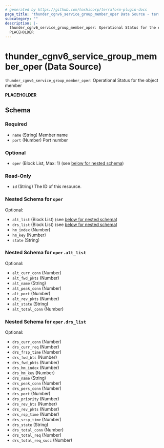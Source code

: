 ```yaml
---
# generated by https://github.com/hashicorp/terraform-plugin-docs
page_title: "thunder_cgnv6_service_group_member_oper Data Source - terraform-provider-thunder"
subcategory: ""
description: |-
  thunder_cgnv6_service_group_member_oper: Operational Status for the object member
  PLACEHOLDER
---
```


# thunder_cgnv6_service_group_member_oper (Data Source)

`thunder_cgnv6_service_group_member_oper`: Operational Status for the object member

__PLACEHOLDER__



<!-- schema generated by tfplugindocs -->
## Schema

### Required

- `name` (String) Member name
- `port` (Number) Port number

### Optional

- `oper` (Block List, Max: 1) (see [below for nested schema](#nestedblock--oper))

### Read-Only

- `id` (String) The ID of this resource.

<a id="nestedblock--oper"></a>
### Nested Schema for `oper`

Optional:

- `alt_list` (Block List) (see [below for nested schema](#nestedblock--oper--alt_list))
- `drs_list` (Block List) (see [below for nested schema](#nestedblock--oper--drs_list))
- `hm_index` (Number)
- `hm_key` (Number)
- `state` (String)

<a id="nestedblock--oper--alt_list"></a>
### Nested Schema for `oper.alt_list`

Optional:

- `alt_curr_conn` (Number)
- `alt_fwd_pkts` (Number)
- `alt_name` (String)
- `alt_peak_conn` (Number)
- `alt_port` (Number)
- `alt_rev_pkts` (Number)
- `alt_state` (String)
- `alt_total_conn` (Number)


<a id="nestedblock--oper--drs_list"></a>
### Nested Schema for `oper.drs_list`

Optional:

- `drs_curr_conn` (Number)
- `drs_curr_req` (Number)
- `drs_frsp_time` (Number)
- `drs_fwd_bts` (Number)
- `drs_fwd_pkts` (Number)
- `drs_hm_index` (Number)
- `drs_hm_key` (Number)
- `drs_name` (String)
- `drs_peak_conn` (Number)
- `drs_pers_conn` (Number)
- `drs_port` (Number)
- `drs_priority` (Number)
- `drs_rev_bts` (Number)
- `drs_rev_pkts` (Number)
- `drs_rsp_time` (Number)
- `drs_srsp_time` (Number)
- `drs_state` (String)
- `drs_total_conn` (Number)
- `drs_total_req` (Number)
- `drs_total_req_succ` (Number)


